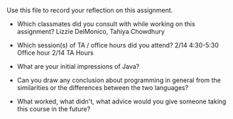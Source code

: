 Use this file to record your reflection on this assignment.

- Which classmates did you consult with while working on this assignment?
Lizzie DelMonico, Tahiya Chowdhury
- Which session(s) of TA / office hours did you attend?
2/14 4:30-5:30 Office hour
2/14 TA Hours
- What are your initial impressions of Java? 

- Can you draw any conclusion about programming in general from the similarities or the differences between the two languages? 

- What worked, what didn't, what advice would you give someone taking this course in the future?
